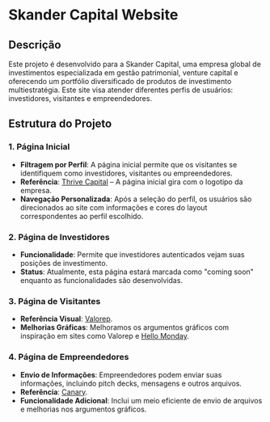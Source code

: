 # Skander Capital Website

## Descrição

Este projeto é desenvolvido para a Skander Capital, uma empresa global de investimentos especializada em gestão patrimonial, venture capital e oferecendo um portfólio diversificado de produtos de investimento multiestratégia. Este site visa atender diferentes perfis de usuários: investidores, visitantes e empreendedores.

## Estrutura do Projeto

### 1. Página Inicial

- **Filtragem por Perfil**: A página inicial permite que os visitantes se identifiquem como investidores, visitantes ou empreendedores.
- **Referência**: [Thrive Capital](https://thrivecap.com/) – A página inicial gira com o logotipo da empresa.
- **Navegação Personalizada**: Após a seleção do perfil, os usuários são direcionados ao site com informações e cores do layout correspondentes ao perfil escolhido.

### 2. Página de Investidores

- **Funcionalidade**: Permite que investidores autenticados vejam suas posições de investimento.
- **Status**: Atualmente, esta página estará marcada como "coming soon" enquanto as funcionalidades são desenvolvidas.

### 3. Página de Visitantes

- **Referência Visual**: [Valorep](https://www.valorep.com/).
- **Melhorias Gráficas**: Melhoramos os argumentos gráficos com inspiração em sites como Valorep e [Hello Monday](https://www.hellomonday.com/).

### 4. Página de Empreendedores

- **Envio de Informações**: Empreendedores podem enviar suas informações, incluindo pitch decks, mensagens e outros arquivos.
- **Referência**: [Canary](https://www.canary.com.br/).
- **Funcionalidade Adicional**: Inclui um meio eficiente de envio de arquivos e melhorias nos argumentos gráficos.
